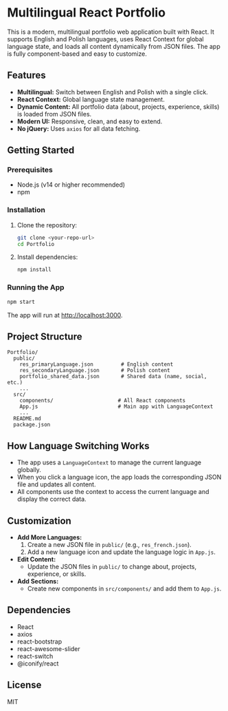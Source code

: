 # Multilingual React Portfolio

This is a modern, multilingual portfolio web application built with React. It supports English and Polish languages, uses React Context for global language state, and loads all content dynamically from JSON files. The app is fully component-based and easy to customize.

## Features
- **Multilingual:** Switch between English and Polish with a single click.
- **React Context:** Global language state management.
- **Dynamic Content:** All portfolio data (about, projects, experience, skills) is loaded from JSON files.
- **Modern UI:** Responsive, clean, and easy to extend.
- **No jQuery:** Uses `axios` for all data fetching.

## Getting Started

### Prerequisites
- Node.js (v14 or higher recommended)
- npm

### Installation
1. Clone the repository:
   ```bash
   git clone <your-repo-url>
   cd Portfolio
   ```
2. Install dependencies:
   ```bash
   npm install
   ```

### Running the App
```bash
npm start
```
The app will run at [http://localhost:3000](http://localhost:3000).

## Project Structure
```
Portfolio/
  public/
    res_primaryLanguage.json         # English content
    res_secondaryLanguage.json       # Polish content
    portfolio_shared_data.json       # Shared data (name, social, etc.)
    ...
  src/
    components/                     # All React components
    App.js                          # Main app with LanguageContext
    ...
  README.md
  package.json
```

## How Language Switching Works
- The app uses a `LanguageContext` to manage the current language globally.
- When you click a language icon, the app loads the corresponding JSON file and updates all content.
- All components use the context to access the current language and display the correct data.

## Customization
- **Add More Languages:**
  1. Create a new JSON file in `public/` (e.g., `res_french.json`).
  2. Add a new language icon and update the language logic in `App.js`.
- **Edit Content:**
  - Update the JSON files in `public/` to change about, projects, experience, or skills.
- **Add Sections:**
  - Create new components in `src/components/` and add them to `App.js`.

## Dependencies
- React
- axios
- react-bootstrap
- react-awesome-slider
- react-switch
- @iconify/react

## License
MIT
